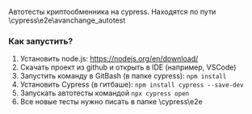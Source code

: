 Автотесты криптообменника на cypress.
Находятся по пути \cypress\e2e\avanchange_autotest

### Как запустить?

1. Установить node.js: https://nodejs.org/en/download/
2. Скачать проект из github и открыть в IDE (например, VSCode)
3. Запустить команду в GitBash (в папке cypress): `npm install`
4. Установить Cypress (в гитбаше): `npm install cypress --save-dev`
6. Запускать автотесты командой `npx cypress open` 
7. Все новые тесты нужно писать в папке \cypress\e2e
